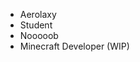 - Aerolaxy
- Student
- Nooooob
- Minecraft Developer (WIP)
<!---
Aerolaxy/Aerolaxy is a ✨ special ✨ repository because its `README.md` (this file) appears on your GitHub profile.
You can click the Preview link to take a look at your changes.
--->
